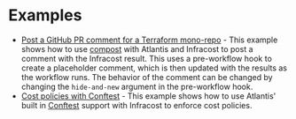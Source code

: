 # Examples

* [Post a GitHub PR comment for a Terraform mono-repo](monorepo_github_comment.yml) - This example shows how to use [compost](https://github.com/infracost/compost) with Atlantis and Infracost to post a comment with the Infracost result. This uses a pre-workflow hook to create a placeholder comment, which is then updated with the results as the workflow runs. The behavior of the comment can be changed by changing the `hide-and-new` argument in the pre-workflow hook.
* [Cost policies with Conftest](conftest.yml) - This example shows how to use Atlantis' built in [Conftest](https://www.conftest.dev/) support with Infracost to enforce cost policies.
